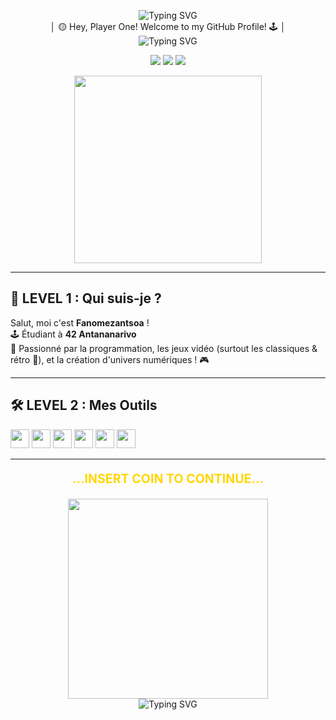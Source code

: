 <!--<p align="center">
  <img src="https://readme-typing-svg.demolab.com?font=Fira+Code&pause=1000&color=FFD700&center=true&vCenter=true&width=435&lines=..............................." alt="Typing SVG" />
</p>
<h1 align="center">
  Hey, Player One! Welcome to my GitHub Profile!
</h1>
<p align="center">
  <img src="https://readme-typing-svg.demolab.com?font=Fira+Code&pause=1000&color=FFD700&center=true&vCenter=true&width=435&lines=..............................." alt="Typing SVG" />
</p> -->

<p align="center">
 <img src="https://readme-typing-svg.demolab.com?font=Fira+Code&pause=1000&color=FFD700&center=true&vCenter=true&width=435&lines=>------------------------------->" alt="Typing SVG" /><br>
 │    🟡 Hey, Player One! Welcome to my GitHub Profile! 🕹️    │<br>
 <img src="https://readme-typing-svg.demolab.com?font=Fira+Code&pause=1000&color=FFD700&center=true&vCenter=true&width=435&lines=:>------------------------------>" alt="Typing SVG" />
</p>



<p align="center">
  <img src="https://img.shields.io/badge/Antananarivo-000000?style=for-the-badge&logo=42&logoColor=white" />
  <img src="https://img.shields.io/badge/Grade-Cadet-blue?style=for-the-badge" />
  <a href="mailto:r.fanomezantsoa24@gmail.com">
    <img src="https://img.shields.io/badge/email-r.fanomezantsoa24@gmail.com-yellow?style=for-the-badge&logo=gmail&logoColor=white" />
  </a>
</p>

<p align="center">
  <img src="https://raw.githubusercontent.com/gauravghongde/pacman-animation/master/pacman.gif" width="300">
</p>

---

## 👾 LEVEL 1 : Qui suis-je ?

Salut, moi c'est **Fanomezantsoa** !  
🕹️ Étudiant à <b>42 Antananarivo</b>  
💾 Passionné par la programmation, les jeux vidéo (surtout les classiques & rétro 👾), et la création d'univers numériques !  🎮

---

## 🛠️ LEVEL 2 : Mes Outils

<img src="https://cdn.jsdelivr.net/gh/devicons/devicon/icons/c/c-original.svg" width="30"/>         <img src="https://cdn.jsdelivr.net/gh/devicons/devicon/icons/cplusplus/cplusplus-original.svg" width="30"/>  <img src="https://cdn.jsdelivr.net/gh/devicons/devicon/icons/csharp/csharp-original.svg" width="30"/>  <img src="https://cdn.jsdelivr.net/gh/devicons/devicon/icons/unity/unity-original.svg" width="30"/>   <img src="https://cdn.jsdelivr.net/gh/devicons/devicon/icons/linux/linux-original.svg" width="30"/>  <img src="https://cdn.jsdelivr.net/gh/devicons/devicon/icons/git/git-original.svg" width="30"/>

---

<p align="center" style="font-weight:bold; font-size:1.4em;">
  <span style="color:#FFD700;">...INSERT COIN TO CONTINUE...</span>
</p>

<p align="center">
  <img src="https://raw.githubusercontent.com/gauravghongde/pacman-animation/master/pacman.gif" width="320"> <br>
  <img src="https://readme-typing-svg.demolab.com?font=Fira+Code&pause=1000&color=FFD700&center=true&vCenter=true&width=435&lines=..............................." alt="Typing SVG" />
</p>


